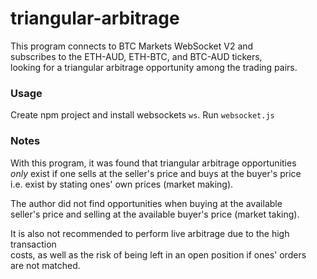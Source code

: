 # triangular-arbitrage
This program connects to BTC Markets WebSocket V2 and \
subscribes to the ETH-AUD, ETH-BTC, and BTC-AUD tickers, \
looking for a triangular arbitrage opportunity among the trading pairs.

### Usage
Create npm project and install websockets `ws`. Run `websocket.js`

### Notes
With this program, it was found that triangular arbitrage opportunities \
*only* exist if one sells at the seller's price and buys at the buyer's price \
i.e. exist by stating ones' own prices (market making).

The author did not find opportunities when buying at the available \
seller's price and selling at the available buyer's price (market taking).

It is also not recommended to perform live arbitrage due to the high transaction \
costs, as well as the risk of being left in an open position if ones' orders \
are not matched.
